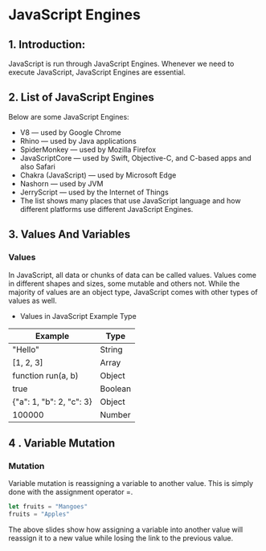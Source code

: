 # JavaScript Engines

## 1. Introduction:
JavaScript is run through JavaScript Engines. Whenever we need to execute JavaScript, JavaScript Engines are essential.

## 2. List of JavaScript Engines

Below are some JavaScript Engines:

- V8 — used by Google Chrome
- Rhino — used by Java applications
- SpiderMonkey — used by Mozilla Firefox
- JavaScriptCore — used by Swift, Objective-C, and C-based apps and also Safari
- Chakra (JavaScript) — used by Microsoft Edge
- Nashorn — used by JVM
- JerryScript — used by the Internet of Things
- The list shows many places that use JavaScript language and how different platforms use different JavaScript Engines. 

## 3. Values And Variables

### Values
In JavaScript, all data or chunks of data can be called values. Values come in different shapes and sizes, some mutable and others not. While the majority of values are an object type, JavaScript comes with other types of values as well.

- Values in JavaScript
Example	Type

| Example | Type |
| ------- | ---- |
| "Hello" |	String |
| [1, 2, 3] |	Array |
| function run(a, b)| 	Object |
| true |	Boolean |
| {"a": 1, "b": 2, "c": 3} |	Object |
| 100000 |	Number |

## 4 . Variable Mutation

### Mutation
Variable mutation is reassigning a variable to another value. This is simply done with the assignment operator =.

```js 
let fruits = "Mangoes"
fruits = "Apples"
```

The above slides show how assigning a variable into another value will reassign it to a new value while losing the link to the previous value.

